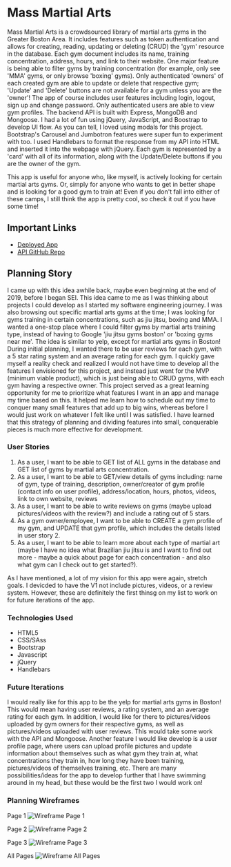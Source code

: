 # Mass Martial Arts

Mass Martial Arts is a crowdsourced library of martial arts gyms in the Greater Boston Area. It includes features such as token authentication and allows for creating, reading, updating or deleting (CRUD) the 'gym' resource in the database. Each gym document includes its name, training concentration, address, hours, and link to their website. One major feature is being able to filter gyms by training concentration (for example, only see 'MMA' gyms, or only browse 'boxing' gyms). Only authenticated 'owners' of each created gym are able to update or delete that respective gym; 'Update' and 'Delete' buttons are not available for a gym unless you are the 'owner'! The app of course includes user features including login, logout, sign up and change password. Only authenticated users are able to view gym profiles. The backend API is built with Express, MongoDB and Mongoose. I had a lot of fun using jQuery, JavaScript, and Boostrap to develop UI flow. As you can tell, I loved using modals for this project. Bootstrap's Carousel and Jumbotron features were super fun to experiment with too. I used Handlebars to format the response from my API into HTML and inserted it into the webpage with jQuery. Each gym is represented by a 'card' with all of its information, along with the Update/Delete buttons if you are the owner of the gym.

This app is useful for anyone who, like myself, is actively looking for certain martial arts gyms. Or, simply for anyone who wants to get in better shape and is looking for a good gym to train at! Even if you don't fall into either of these camps, I still think the app is pretty cool, so check it out if you have some time!

## Important Links

- [Deployed App](https://perryfhuang.github.io/mass-martial-arts-client/)
- [API GitHub Repo](https://github.com/perryfhuang/mass-martial-arts-api)


## Planning Story

I came up with this idea awhile back, maybe even beginning at the end of 2019, before I began SEI. This idea came to me as I was thinking about projects I could develop as I started my software engineering journey. I was also browsing out specific martial arts gyms at the time; I was looking for gyms training in certain concentrations, such as jiu jitsu, boxing and MMA. I wanted a one-stop place where I could filter gyms by martial arts training type, instead of having to Google 'jiu jitsu gyms boston' or 'boxing gyms near me'. The idea is similar to yelp, except for martial arts gyms in Boston! During initial planning, I wanted there to be user reviews for each gym, with a 5 star rating system and an average rating for each gym. I quickly gave myself a reality check and realized I would not have time to develop all the features I envisioned for this project, and instead just went for the MVP (minimum viable product), which is just being able to CRUD gyms, with each gym having a respective owner. This project served as a great learning opportunity for me to prioritize what features I want in an app and manage my time based on this. It helped me learn how to schedule out my time to conquer many small features that add up to big wins, whereas before I would just work on whatever I felt like until I was satisfied. I have learned that this strategy of planning and dividing features into small, conquerable pieces is much more effective for development.

### User Stories

1. As a user, I want to be able to GET list of ALL gyms in the database and GET list of gyms by martial arts concentration.
2. As a user, I want to be able to GET/view details of gyms including: name of gym, type of training, description, owner/creator of gym profile (contact info on user profile), address/location, hours, photos, videos, link to own website, reviews
3. As a user, I want to be able to write reviews on gyms (maybe upload pictures/videos with the review?) and include a rating out of 5 stars.
4. As a gym owner/employee, I want to be able to CREATE a gym profile of my gym, and UPDATE that gym profile, which includes the details listed in user story 2.
5. As a user, I want to be able to learn more about each type of martial art (maybe I have no idea what Brazilian jiu jitsu is and I want to find out more - maybe a quick about page for each concentration - and also what gym can I check out to get started?).

As I have mentioned, a lot of my vision for this app were again, stretch goals. I devicded to have the V1 not include pictures, videos, or a review system. However, these are definitely the first thinsg on my list to work on for future iterations of the app.

### Technologies Used

- HTML5
- CSS/SAss
- Bootstrap
- Javascript
- jQuery
- Handlebars

### Future Iterations

I would really like for this app to be the yelp for martial arts gyms in Boston! This would mean having user reviews, a rating system, and an average rating for each gym. In addition, I would like for there to pictures/videos uploaded by gym owners for their respective gyms, as well as pictures/videos uploaded with user reviews. This would take some work with the API and Mongoose. Another feature I would like develop is a user profile page, where users can upload profile pictures and update information about themselves such as what gym they train at, what concentrations they train in, how long they have been training, pictures/videos of themselves training, etc. There are many possibilities/ideas for the app to develop further that I have swimming around in my head, but these would be the first two I would work on!

### Planning Wireframes
Page 1
![Wireframe Page 1](https://i.imgur.com/POvLwIO.jpg "Page 1")

Page 2
![Wireframe Page 2](https://i.imgur.com/QR3f7UN.jpg "Page 2")

Page 3
![Wireframe Page 3](https://i.imgur.com/2banINf.jpg "Page 3")

All Pages
![Wireframe All Pages](https://i.imgur.com/dv5MKv2.jpg?1 "All Pages")
